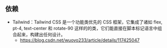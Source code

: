 ## 依赖

- Tailwind：Tailwind CSS 是一个功能类优先的 CSS 框架，它集成了诸如 flex, pt-4, text-center 和 rotate-90 这样的的类，它们能直接在脚本标记语言中组合起来，构建出任何设计。
    - https://blog.csdn.net/wuovo233/article/details/117425047
